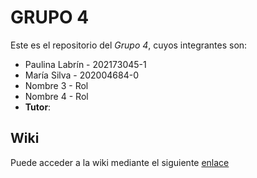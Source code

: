 # GRUPO 4

Este es el repositorio del *Grupo 4*, cuyos integrantes son:

* Paulina Labrín - 202173045-1
* María Silva - 202004684-0
* Nombre 3 - Rol
* Nombre 4 - Rol
* **Tutor**: 

## Wiki

Puede acceder a la wiki mediante el siguiente [enlace](https://github.com/P4uL1n9/GRUPO4-2024-PROYINF/wiki)
